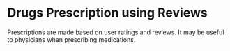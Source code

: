 # Drugs Prescription using Reviews
Prescriptions are made based on user ratings and reviews. It may be useful to physicians when prescribing medications.
